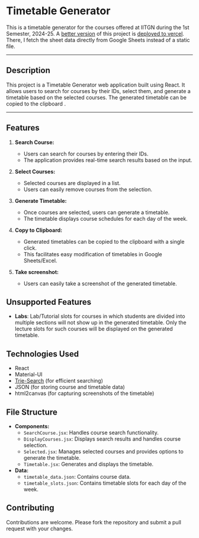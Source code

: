 # Timetable Generator

This is a timetable generator for the courses offered at IITGN during the 1st Semester, 2024-25. A [better version](https://github.com/naim195/timetable-generator-vercel) of this project is [deployed to vercel](https://timetable-generator-khaki.vercel.app/). There, I fetch the sheet data directly from Google Sheets instead of a static file.

---

## Description

This project is a Timetable Generator web application built using React. It allows users to search for courses by their IDs, select them, and generate a timetable based on the selected courses. The generated timetable can be copied to the clipboard .

---

## Features

1. **Search Course:**

   - Users can search for courses by entering their IDs.
   - The application provides real-time search results based on the input.

2. **Select Courses:**

   - Selected courses are displayed in a list.
   - Users can easily remove courses from the selection.

3. **Generate Timetable:**

   - Once courses are selected, users can generate a timetable.
   - The timetable displays course schedules for each day of the week.

4. **Copy to Clipboard:**

   - Generated timetables can be copied to the clipboard with a single click.
   - This facilitates easy modification of timetables in Google Sheets/Excel.

5. **Take screenshot:**
   - Users can easily take a screenshot of the generated timetable.

## Unsupported Features

- **Labs**: Lab/Tutorial slots for courses in which students are divided into multiple sections will not show up in the generated timetable. Only the lecture slots for such courses will be displayed on the generated timetable.



## Technologies Used

- React
- Material-UI
- [Trie-Search](https://www.npmjs.com/package/trie-search) (for efficient searching)
- JSON (for storing course and timetable data)
- html2canvas (for capturing screenshots of the timetable)

## File Structure

- **Components:**
  - `SearchCourse.jsx`: Handles course search functionality.
  - `DisplayCourses.jsx`: Displays search results and handles course selection.
  - `Selected.jsx`: Manages selected courses and provides options to generate the timetable.
  - `Timetable.jsx`: Generates and displays the timetable.
- **Data:**
  - `timetable_data.json`: Contains course data.
  - `timetable_slots.json`: Contains timetable slots for each day of the week.

## Contributing

Contributions are welcome. Please fork the repository and submit a pull request with your changes.
